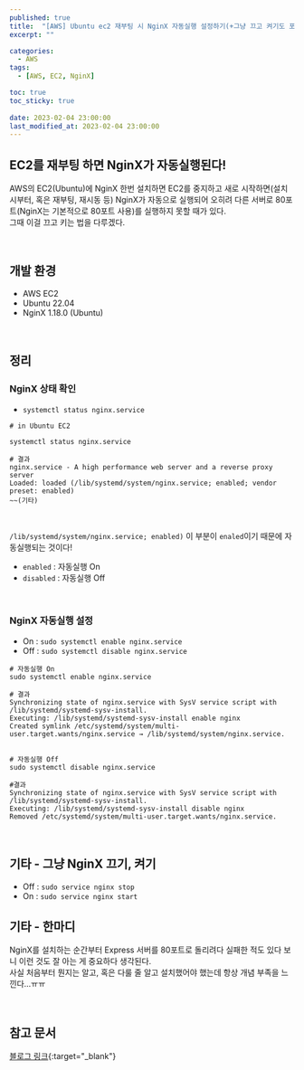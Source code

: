 ```yaml
---
published: true
title:  "[AWS] Ubuntu ec2 재부팅 시 NginX 자동실행 설정하기(+그냥 끄고 켜기도 포함)"  
excerpt: ""

categories:
  - AWS
tags:
  - [AWS, EC2, NginX]

toc: true
toc_sticky: true
 
date: 2023-02-04 23:00:00
last_modified_at: 2023-02-04 23:00:00
---
```


## EC2를 재부팅 하면 NginX가 자동실행된다!  
AWS의 EC2(Ubuntu)에 NginX 한번 설치하면 EC2를 중지하고 새로 시작하면(설치 시부터, 혹은 재부팅, 재시동 등) NginX가 자동으로 실행되어 오히려 다른 서버로 80포트(NginX는 기본적으로 80포트 사용)를 실행하지 못할 때가 있다.  
그때 이걸 끄고 키는 법을 다루겠다.

<br>

## 개발 환경  

* AWS EC2  
* Ubuntu 22.04  
* NginX 1.18.0 (Ubuntu)  

<br>

## 정리  

### NginX 상태 확인  

* `systemctl status nginx.service`

```shell
# in Ubuntu EC2

systemctl status nginx.service

# 결과
nginx.service - A high performance web server and a reverse proxy server
Loaded: loaded (/lib/systemd/system/nginx.service; enabled; vendor preset: enabled)
~~(기타)
```

<br>

`/lib/systemd/system/nginx.service; enabled)` 이 부분이 `enaled`이기 때문에 자동실행되는 것이다!

* `enabled` : 자동실행 On  
* `disabled` : 자동실행 Off  

<br>

### NginX 자동실행 설정  

* On : `sudo systemctl enable nginx.service`  
* Off : `sudo systemctl disable nginx.service`  

```shell
# 자동실행 On
sudo systemctl enable nginx.service

# 결과
Synchronizing state of nginx.service with SysV service script with /lib/systemd/systemd-sysv-install.
Executing: /lib/systemd/systemd-sysv-install enable nginx
Created symlink /etc/systemd/system/multi-user.target.wants/nginx.service → /lib/systemd/system/nginx.service.


# 자동실행 Off
sudo systemctl disable nginx.service

#결과
Synchronizing state of nginx.service with SysV service script with /lib/systemd/systemd-sysv-install.
Executing: /lib/systemd/systemd-sysv-install disable nginx
Removed /etc/systemd/system/multi-user.target.wants/nginx.service.
```

<br>

## 기타 - 그냥 NginX 끄기, 켜기  
* Off : `sudo service nginx stop`  
* On : `sudo service nginx start`  


## 기타 - 한마디  
NginX를 설치하는 순간부터 Express 서버를 80포트로 돌리려다 실패한 적도 있다 보니 이런 것도 잘 아는 게 중요하다 생각된다.  
사실 처음부터 뭔지는 알고, 혹은 다룰 줄 알고 설치했어야 했는데 항상 개념 부족을 느낀다...ㅠㅠ  

<br>

## 참고 문서  
[블로그 링크](https://blog.nachal.com/1682){:target="_blank"}


<br>
<br>